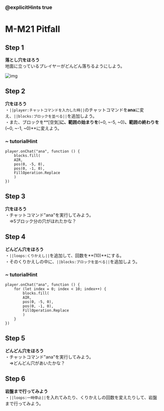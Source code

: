 ### @explicitHints true

# M-M21 Pitfall　

## Step 1
**落とし穴をほろう**  
地面に立っているプレイヤーがどんどん落ちるようにしよう。

![img](https://teck89.xsrv.jp/MEE_tutorial/img/M-M21.jpg)


## Step 2
**穴をほろう**  
・``||player:チャットコマンドを入力した時||``のチャットコマンドを**ana**に変え、``||blocks:ブロックを並べる||``を追加しよう。  
・また、ブロックを**[空気]**に、範囲の始まりを**(~0, ~-5, ~0)**、範囲の終わりを**(~0, ~-1, ~0)**に変えよう。

### ~ tutorialHint
```blocks
player.onChat("ana", function () {
    blocks.fill(
    AIR,
    pos(0, -5, 0),
    pos(0, -1, 0),
    FillOperation.Replace
    )
})
```

## Step 3
**穴をほろう**  
・チャットコマンド"ana"を実行してみよう。  
　⇒5ブロック分の穴がほれたかな？

## Step 4
**どんどん穴をほろう**  
・``||loops:くりかえし||``を追加して、回数を**(10)**にする。  
・そのくりかえしの中に、``||blocks:ブロックを並べる||``を追加しよう。

### ~ tutorialHint
```blocks
player.onChat("ana", function () {
    for (let index = 0; index < 10; index++) {
        blocks.fill(
        AIR,
        pos(0, -5, 0),
        pos(0, -1, 0),
        FillOperation.Replace
        )
    }
})
```

## Step 5
**どんどん穴をほろう**  
・チャットコマンド"ana"を実行してみよう。  
　⇒どんどん穴があいたかな？

## Step 6
**岩盤まで行ってみよう**  
・``||loops:一時停止||``を入れてみたり、くりかえしの回数を変えたりして、岩盤まで行ってみよう。

